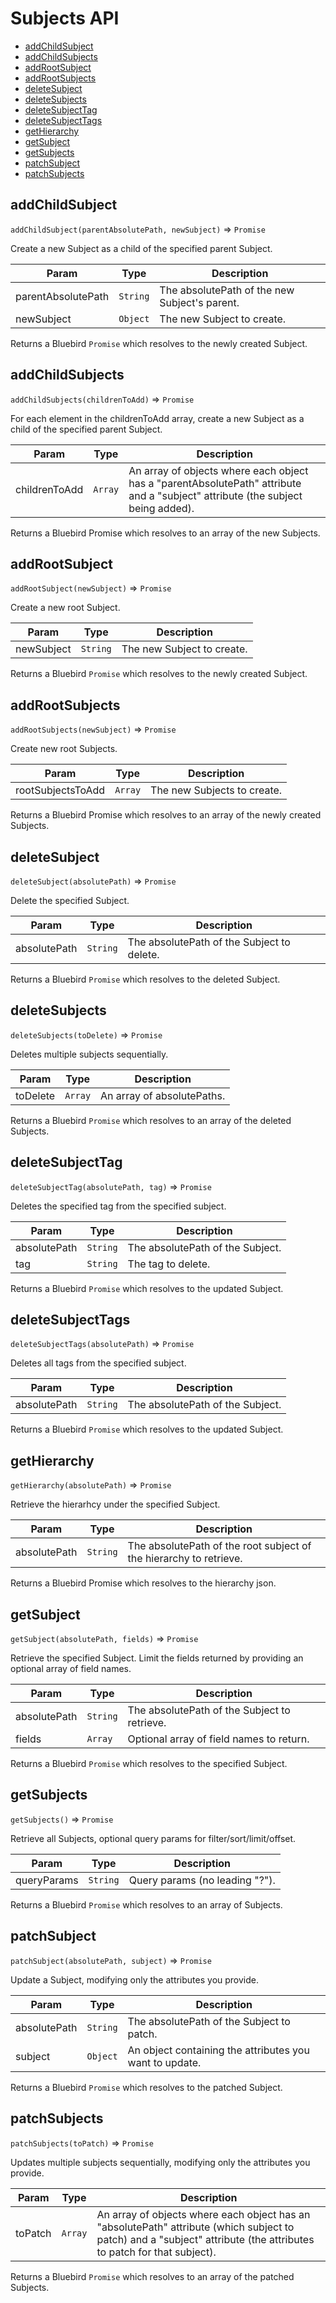 # Subjects API

- [addChildSubject](#addchildsubject)
- [addChildSubjects](#addchildsubjects)
- [addRootSubject](#addrootsubject)
- [addRootSubjects](#addrootsubjects)
- [deleteSubject](#deletesubject)
- [deleteSubjects](#deletesubjects)
- [deleteSubjectTag](#deletesubjecttag)
- [deleteSubjectTags](#deletesubjecttags)
- [getHierarchy](#gethierarchy})
- [getSubject](#getsubject)
- [getSubjects](#getsubjects)
- [patchSubject](#patchsubject)
- [patchSubjects](#patchsubjects)


## addChildSubject
`addChildSubject(parentAbsolutePath, newSubject)` => `Promise`

Create a new Subject as a child of the specified parent Subject.

| Param | Type | Description |
| --- | --- | --- |
| parentAbsolutePath | `String` | The absolutePath of the new Subject's parent. |
| newSubject | `Object` | The new Subject to create. |

Returns a Bluebird `Promise` which resolves to the newly created Subject.


## addChildSubjects
`addChildSubjects(childrenToAdd)` => `Promise`

For each element in the childrenToAdd array, create a new Subject as a child
of the specified parent Subject.

| Param | Type | Description |
| --- | --- | --- |
| childrenToAdd | `Array` | An array of objects where each object has a "parentAbsolutePath" attribute and a "subject" attribute (the subject being added). |

Returns a Bluebird Promise which resolves to an array of the new Subjects.


## addRootSubject
`addRootSubject(newSubject)` => `Promise`

Create a new root Subject.

| Param | Type | Description |
| --- | --- | --- |
| newSubject | `String` | The new Subject to create. |

Returns a Bluebird `Promise` which resolves to the newly created Subject.


## addRootSubjects
`addRootSubjects(newSubject)` => `Promise`

Create new root Subjects.

| Param | Type | Description |
| --- | --- | --- |
| rootSubjectsToAdd | `Array` | The new Subjects to create. |

Returns a Bluebird Promise which resolves to an array of the newly created
Subjects.


## deleteSubject
`deleteSubject(absolutePath)` => `Promise`

Delete the specified Subject.

| Param | Type | Description |
| --- | --- | --- |
| absolutePath | `String` | The absolutePath of the Subject to delete. |

Returns a Bluebird `Promise` which resolves to the deleted Subject.


## deleteSubjects
`deleteSubjects(toDelete)` => `Promise`

Deletes multiple subjects sequentially.

| Param | Type | Description |
| --- | --- | --- |
| toDelete | `Array` | An array of absolutePaths. |

Returns a Bluebird `Promise` which resolves to an array of the deleted
Subjects.


## deleteSubjectTag
`deleteSubjectTag(absolutePath, tag)` => `Promise`

Deletes the specified tag from the specified subject.

| Param | Type | Description |
| --- | --- | --- |
| absolutePath | `String` | The absolutePath of the Subject. |
| tag | `String` | The tag to delete. |

Returns a Bluebird `Promise` which resolves to the updated Subject.


## deleteSubjectTags
`deleteSubjectTags(absolutePath)` => `Promise`

Deletes all tags from the specified subject.

| Param | Type | Description |
| --- | --- | --- |
| absolutePath | `String` | The absolutePath of the Subject. |

Returns a Bluebird `Promise` which resolves to the updated Subject.


## getHierarchy
`getHierarchy(absolutePath)` => `Promise`

Retrieve the hierarhcy under the specified Subject.

| Param | Type | Description |
| --- | --- | --- |
| absolutePath | `String` | The absolutePath of the root subject of the hierarchy to retrieve. |

Returns a Bluebird Promise which resolves to the hierarchy json.


## getSubject
`getSubject(absolutePath, fields)` => `Promise`

Retrieve the specified Subject. Limit the fields returned by providing an optional array of field names.

| Param | Type | Description |
| --- | --- | --- |
| absolutePath | `String` | The absolutePath of the Subject to retrieve. |
| fields | `Array` | Optional array of field names to return. |

Returns a Bluebird `Promise` which resolves to the specified Subject.


## getSubjects
`getSubjects()` => `Promise`

Retrieve all Subjects, optional query params for filter/sort/limit/offset.

| Param | Type | Description |
| --- | --- | --- |
| queryParams | `String` | Query params (no leading "?"). |

Returns a Bluebird `Promise` which resolves to an array of Subjects.


## patchSubject
`patchSubject(absolutePath, subject)` => `Promise`

Update a Subject, modifying only the attributes you provide.

| Param | Type | Description |
| --- | --- | --- |
| absolutePath | `String` | The absolutePath of the Subject to patch. |
| subject | `Object` | An object containing the attributes you want to update. |

Returns a Bluebird `Promise` which resolves to the patched Subject.


## patchSubjects
`patchSubjects(toPatch)` => `Promise`

Updates multiple subjects sequentially, modifying only the attributes you
provide.

| Param | Type | Description |
| --- | --- | --- |
| toPatch | `Array` | An array of objects where each object has an "absolutePath" attribute (which subject to patch) and a "subject" attribute (the attributes to patch for that subject). |

Returns a Bluebird `Promise` which resolves to an array of the patched
Subjects.
